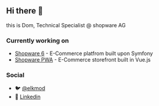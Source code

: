 ## Hi there 👋

this is Dom, Technical Specialist @ shopware AG

### Currently working on 

- [Shopware 6](https://github.com/shopware/platform) - E-Commerce platfrom built upon Symfony
- [Shopware PWA](https://github.com/DivanteLtd/shopware-pwa) - E-Commerce storefront built in Vue.js

### Social

- 🐦  [@elkmod](https://twitter.com/elkmod)
- 💼  [Linkedin](https://www.linkedin.com/in/dominicklein)

<!--
**elkmod/elkmod** is a ✨ _special_ ✨ repository because its `README.md` (this file) appears on your GitHub profile.

Here are some ideas to get you started:

- 🔭 I’m currently working on ...
- 🌱 I’m currently learning ...
- 👯 I’m looking to collaborate on ...
- 🤔 I’m looking for help with ...
- 💬 Ask me about ...
- 📫 How to reach me: ...
- 😄 Pronouns: ...
- ⚡ Fun fact: ...
-->
